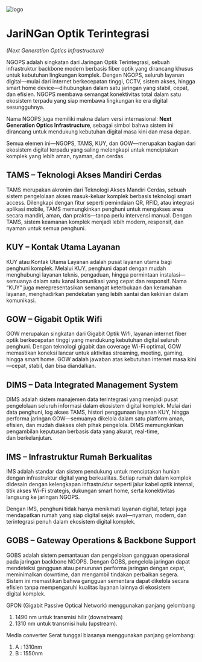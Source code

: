 ![logo](https://github.com/user-attachments/assets/5cb890a0-b541-4065-8643-38fa4405feaa)

# JariNGan Optik Terintegrasi
*(Next Generation Optics Infrastructure)*

NGOPS adalah singkatan dari Jaringan Optik Terintegrasi, sebuah infrastruktur backbone modern berbasis fiber optik yang dirancang khusus untuk kebutuhan lingkungan komplek.
Dengan NGOPS, seluruh layanan digital—mulai dari internet berkecepatan tinggi, CCTV, sistem akses, hingga smart home device—dihubungkan dalam satu jaringan yang stabil, cepat, dan efisien.
NGOPS membawa semangat konektivitas total dalam satu ekosistem terpadu yang siap membawa lingkungan ke era digital sesungguhnya.

Nama NGOPS juga memiliki makna dalam versi internasional: **Next Generation Optics Infrastructure**, sebagai simbol bahwa sistem ini dirancang untuk mendukung kebutuhan digital masa kini dan masa depan.

Semua elemen ini—NGOPS, TAMS, KUY, dan GOW—merupakan bagian dari ekosistem digital terpadu yang saling melengkapi untuk menciptakan komplek yang lebih aman, nyaman, dan cerdas.

## TAMS – Teknologi Akses Mandiri Cerdas

TAMS merupakan akronim dari Teknologi Akses Mandiri Cerdas, sebuah sistem pengelolaan akses masuk-keluar komplek berbasis teknologi smart access.
Dilengkapi dengan fitur seperti pemindaian QR, RFID, atau integrasi aplikasi mobile, TAMS memungkinkan penghuni untuk mengakses area secara mandiri, aman, dan praktis—tanpa perlu intervensi manual.
Dengan TAMS, sistem keamanan komplek menjadi lebih modern, responsif, dan nyaman untuk semua penghuni.

## KUY – Kontak Utama Layanan

KUY atau Kontak Utama Layanan adalah pusat layanan utama bagi penghuni komplek.
Melalui KUY, penghuni dapat dengan mudah menghubungi layanan teknis, pengaduan, hingga permintaan instalasi—semuanya dalam satu kanal komunikasi yang cepat dan responsif.
Nama “KUY” juga merepresentasikan semangat keterbukaan dan keramahan layanan, menghadirkan pendekatan yang lebih santai dan kekinian dalam komunikasi.

## GOW – Gigabit Optik Wifi

GOW merupakan singkatan dari Gigabit Optik Wifi, layanan internet fiber optik berkecepatan tinggi yang mendukung kebutuhan digital seluruh penghuni.
Dengan teknologi gigabit dan coverage Wi-Fi optimal, GOW memastikan koneksi lancar untuk aktivitas streaming, meeting, gaming, hingga smart home.
GOW adalah jawaban atas kebutuhan internet masa kini—cepat, stabil, dan bisa diandalkan.

## DIMS – Data Integrated Management System

DIMS adalah sistem manajemen data terintegrasi yang menjadi pusat pengelolaan seluruh informasi dalam ekosistem digital komplek.
Mulai dari data penghuni, log akses TAMS, histori penggunaan layanan KUY, hingga performa jaringan GOW—semuanya dikelola dalam satu platform aman, efisien, dan mudah diakses oleh pihak pengelola.
DIMS memungkinkan pengambilan keputusan berbasis data yang akurat, real-time, dan berkelanjutan.

## IMS – Infrastruktur Rumah Berkualitas

IMS adalah standar dan sistem pendukung untuk menciptakan hunian dengan infrastruktur digital yang berkualitas.
Setiap rumah dalam komplek didesain dengan kelengkapan infrastruktur seperti jalur kabel optik internal, titik akses Wi-Fi strategis, dukungan smart home, serta konektivitas langsung ke jaringan NGOPS.

Dengan IMS, penghuni tidak hanya menikmati layanan digital, tetapi juga mendapatkan rumah yang siap digital sejak awal—nyaman, modern, dan terintegrasi penuh dalam ekosistem digital komplek.

## GOBS – Gateway Operations & Backbone Support

GOBS adalah sistem pemantauan dan pengelolaan gangguan operasional pada jaringan backbone NGOPS.
Dengan GOBS, pengelola jaringan dapat mendeteksi gangguan atau penurunan performa jaringan dengan cepat, meminimalkan downtime, dan mengambil tindakan perbaikan segera.
Sistem ini memastikan bahwa gangguan sementara dapat dikelola secara efisien tanpa mempengaruhi kualitas layanan lainnya di ekosistem digital komplek.

GPON (Gigabit Passive Optical Network) menggunakan panjang gelombang 
1. 1490 nm untuk transmisi hilir (downstream)
2. 1310 nm untuk transmisi hulu (upstream).

Media converter Serat tunggal biasanya menggunakan panjang gelombang:
1. A : 1310nm
2. B : 1550nm
